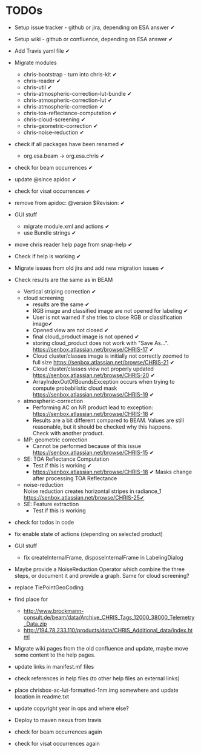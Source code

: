 # TODOs

* Setup issue tracker - github or jira, depending on ESA answer ✔
* Setup wiki - github or confluence, depending on ESA answer ✔
* Add Travis yaml file ✔
* Migrate modules
  * chris-bootstrap - turn into chris-kit ✔   
  * chris-reader ✔       
  * chris-util ✔              
  * chris-atmospheric-correction-lut-bundle ✔
  * chris-atmospheric-correction-lut ✔
  * chris-atmospheric-correction ✔
  * chris-toa-reflectance-computation ✔
  * chris-cloud-screening ✔   
  * chris-geometric-correction ✔
  * chris-noise-reduction ✔   
* check if all packages have been renamed ✔
  * org.esa.beam -> org.esa.chris ✔
* check for beam occurrences ✔
* update @since apidoc ✔
* check for visat occurrences ✔
* remove from apidoc: @version $Revision: ✔
* GUI stuff
  * migrate module.xml and actions ✔ 
  * use Bundle strings ✔
* move chris reader help page from snap-help ✔ 
* Check if help is working ✔
* Migrate issues from old jira and add new migration issues ✔

* Check results are the same as in BEAM
  * Vertical striping correction ✔
  * cloud screening
    * results are the same ✔
    * RGB image and classified image are not opened for labeling ✔
    * User is not warned if she tries to close RGB or classification image✔
    * Opened view are not closed ✔
    * final cloud_product image is not opened ✔    
    * storing cloud_product does not work with "Save As...". 
      https://senbox.atlassian.net/browse/CHRIS-17 ✔
    * Cloud cluster/classes image is initially not correctly zoomed to full size
      https://senbox.atlassian.net/browse/CHRIS-21 ✔
    * Cloud cluster/classes view not properly updated
      https://senbox.atlassian.net/browse/CHRIS-20 ✔
    * ArrayIndexOutOfBoundsException occurs when trying to compute probabilistic cloud mask
      https://senbox.atlassian.net/browse/CHRIS-19 ✔
  * atmospheric-correction    
    * Performing AC on NR product lead to exception:  
      https://senbox.atlassian.net/browse/CHRIS-18 ✔
    * Results are a bit different compared to BEAM. 
      Values are still reasonable, but it should be checked why this happens.    
      Check with another product.
  * MP: geometric correction
    * Cannot be performed because of this issue
      https://senbox.atlassian.net/browse/CHRIS-15 ✔
  * SE: TOA Reflectance Computation      
    * Test if this is working ✔
    * https://senbox.atlassian.net/browse/CHRIS-18 ✔
      Masks change after processing TOA Reflectance
  * noise-reduction   
    Noise reduction creates horizontal stripes in radiance_1
    https://senbox.atlassian.net/browse/CHRIS-25✔
  * SE: Feature extraction
    * Test if this is working
    
    

* check for todos in code
* fix enable state of actions (depending on selected product)
* GUI stuff
  * fix createInternalFrame, disposeInternalFrame in LabelingDialog
* Maybe provide a NoiseReduction Operator which combine the three steps, or document it 
  and provide a graph. Same for cloud screening? 
* replace TiePointGeoCoding

* find place for 
  * http://www.brockmann-consult.de/beam/data/Archive_CHRIS_Tags_12000_38000_Telemetry_Data.zip
  * http://194.78.233.110/products/data/CHRIS_Additional_data/index.html
* Migrate wiki pages from the old confluence and update, maybe move some content to the help pages.
* update links in manifest.mf files
* check references in help files (to other help files an external links)
* place chrisbox-ac-lut-formatted-1nm.img somewhere and update location in readme.txt
* update copyright year in ops and where else?

* Deploy to maven nexus from travis

* check for beam occurrences again
* check for visat occurrences again

